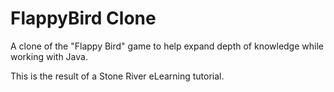 # FlappyBird Clone

A clone of the "Flappy Bird" game to help expand depth of knowledge while working with Java.

This is the result of a Stone River eLearning tutorial.

